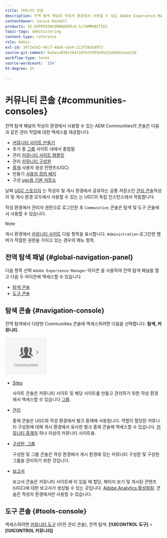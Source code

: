 ```yaml
---
title: 커뮤니티 콘솔
description: 전역 탐색 패널의 작성자 환경에서 사용할 수 있는 Adobe Experience Manager 커뮤니티 콘솔에 대해 알아봅니다.
contentOwner: Janice Kendall
products: SG_EXPERIENCEMANAGER/6.5/COMMUNITIES
topic-tags: administering
content-type: reference
role: Admin
exl-id: 36f2e3d2-46c7-48a8-a1e9-213f581bd9f3
source-git-commit: 0a4aca939c564720f63f055e9522e56942eaa128
workflow-type: tm+mt
source-wordcount: '324'
ht-degree: 1%

---
```


# 커뮤니티 콘솔 {#communities-consoles}

전역 탐색 패널의 작성자 환경에서 사용할 수 있는 AEM Communities의 콘솔은 다음과 같은 관리 작업에 대한 액세스를 제공합니다.

* [커뮤니티 사이트 만들기](sites-console.md)
* 추가 중 [그룹](groups.md) 사이트 내에서 중첩됨
* 관리 [커뮤니티 사이트 템플릿](sites.md)
* 관리 [커뮤니티 구성원](members.md)
* [중재](moderate-ugc.md) 사용자 생성 컨텐츠(UGC)
* 만들기 [사용자 정의 배지](badges.md)
* 구성 [ugc용 기본 저장소](srp-config.md)

날짜 [UGC 스토리지](working-with-srp.md) 는 작성자 및 게시 환경에서 공유하는 공통 저장소인 [관리 콘솔](moderation.md)작성자 및 게시 환경 모두에서 사용할 수 있는 는 UGC의 독립 인스턴스에서 작동합니다.

작성 환경에서 관리자 권한으로 로그인한 후 `Communities` 콘솔은 탐색 및 도구 콘솔에서 사용할 수 있습니다.

>[!NOTE]
>
>게시 환경에서 [커뮤니티 사이트](sites-console.md) 다음 항목을 표시합니다. `Administration` 로그인한 멤버가 적절한 권한을 가지고 있는 경우의 메뉴 항목.

## 전역 탐색 패널 {#global-navigation-panel}

다음 항목 선택 `Adobe Experience Manager` 아이콘 을 사용하여 전역 탐색 패널을 열고 다음 두 아이콘에 액세스할 수 있습니다.

* [탐색 콘솔](#navigation-console)
* [도구 콘솔](tools.md)

## 탐색 콘솔 {#navigation-console}

전역 탐색에서 다양한 Communities 콘솔에 액세스하려면 다음을 선택합니다. **탐색, 커뮤니티**.

![커뮤니티](assets/communities.png)

* [Sites](sites-console.md)

  사이트 콘솔은 커뮤니티 사이트 및 해당 사이트를 만들고 관리하기 위한 작성 환경에서 액세스할 수 있습니다 [그룹](groups.md).

* [관리](moderation.md)

  중재 콘솔은 UGC와 작성 환경에서 벌크 중재에 사용됩니다. 역할이 할당된 커뮤니티 구성원에 대해 게시 환경에서 유사한 벌크 중재 콘솔에 액세스할 수 있습니다. [커뮤니티 중재자](users.md#publishenvironmentusersandgroups) 하나 이상의 커뮤니티 사이트용.

* [구성원, 그룹](members.md)

  구성원 및 그룹 콘솔은 작성 환경에서 게시 환경에 있는 커뮤니티 구성원 및 구성원 그룹을 관리하기 위한 것입니다.

* [보고서](reports.md)

  보고서 콘솔은 커뮤니티 사이트에 이 있을 때 할당, 페이지 보기 및 게시된 콘텐츠(UGC)에 대한 보고서가 생성될 수 있는 곳입니다. [Adobe Analytics 활성화됨](sites-console.md#analytics). 콘솔은 작성자 환경에서만 사용할 수 있습니다.

## 도구 콘솔 {#tools-console}

액세스하려면 [커뮤니티 도구](tools.md) (이전 관리 콘솔), 전역 탐색: **[!UICONTROL 도구]** > **[!UICONTROL 커뮤니티]**
